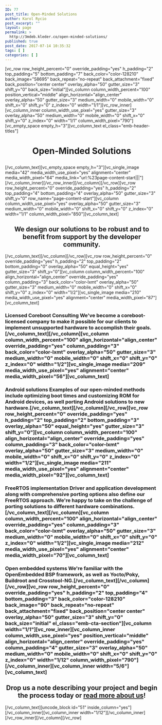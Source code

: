 ```yaml
---
ID: 77
post_title: Open-Minded Solutions
author: Karol Rycio
post_excerpt: ""
layout: page
permalink: >
  http://3mdeb.kleder.co/open-minded-solutions/
published: true
post_date: 2017-07-14 10:35:32
tags: [ ]
categories: [ ]
---
```

[vc_row row_height_percent="0" override_padding="yes" h_padding="2" top_padding="5" bottom_padding="7" back_color="color-128210" back_image="58695" back_repeat="no-repeat" back_attachment="fixed" back_position="center center" overlay_alpha="50" gutter_size="3" shift_y="0" back_size="initial"][vc_column column_width_percent="100" position_vertical="middle" align_horizontal="align_center" overlay_alpha="50" gutter_size="3" medium_width="0" mobile_width="0" shift_x="0" shift_y="0" z_index="0" width="1/1"][vc_row_inner][vc_column_inner column_width_use_pixel="yes" gutter_size="3" overlay_alpha="50" medium_width="0" mobile_width="0" shift_x="0" shift_y="0" z_index="0" width="1/1" column_width_pixel="790"][vc_empty_space empty_h="3"][vc_column_text el_class="emb-header-titles"] <h1 style="text-align: center">
  Open-Minded Solutions
</h1> [/vc_column_text][vc_empty_space empty_h="3"][vc_single_image media="42" media_width_use_pixel="yes" alignment="center" media_width_pixel="64" media_link="url:%23page-content-start|||"][/vc_column_inner][/vc_row_inner][/vc_column][/vc_row][vc_row row_height_percent="0" override_padding="yes" h_padding="2" top_padding="4" bottom_padding="4" overlay_alpha="50" gutter_size="3" shift_y="0" row_name="page-content-start"][vc_column column_width_use_pixel="yes" overlay_alpha="50" gutter_size="3" medium_width="0" mobile_width="0" shift_x="0" shift_y="0" z_index="0" width="1/1" column_width_pixel="850"][vc_column_text] 

<h2 style="text-align: center">
  We design our solutions to be robust and to benefit from support by the developer community.
</h2> [/vc_column_text][/vc_column][/vc_row][vc_row row_height_percent="0" override_padding="yes" h_padding="2" top_padding="2" bottom_padding="0" overlay_alpha="50" equal_height="yes" gutter_size="3" shift_y="0"][vc_column column_width_percent="100" align_horizontal="align_center" override_padding="yes" column_padding="3" back_color="color-lxmt" overlay_alpha="50" gutter_size="3" medium_width="0" mobile_width="0" shift_x="0" shift_y="0" z_index="0" width="1/2"][vc_single_image media="210" media_width_use_pixel="yes" alignment="center" media_width_pixel="87"][vc_column_text] 

### Licensed Coreboot Consulting We've become a coreboot-licensed company to make it possible for our clients to implement unsupported hardware to accomplish their goals.[/vc_column_text][/vc_column][vc_column column_width_percent="100" align_horizontal="align_center" override_padding="yes" column_padding="3" back_color="color-lxmt" overlay_alpha="50" gutter_size="3" medium_width="0" mobile_width="0" shift_x="0" shift_y="0" z_index="0" width="1/2"][vc_single_image media="209" media_width_use_pixel="yes" alignment="center" media_width_pixel="56"][vc_column_text] 

### Android solutions Examples of our open-minded methods include optimizing boot times and customizing ROM for Android devices, as well porting Android solutions to new hardware.[/vc_column_text][/vc_column][/vc_row][vc_row row_height_percent="0" override_padding="yes" h_padding="2" top_padding="2" bottom_padding="3" overlay_alpha="50" equal_height="yes" gutter_size="3" shift_y="0"][vc_column column_width_percent="100" align_horizontal="align_center" override_padding="yes" column_padding="3" back_color="color-lxmt" overlay_alpha="50" gutter_size="3" medium_width="0" mobile_width="0" shift_x="0" shift_y="0" z_index="0" width="1/2"][vc_single_image media="211" media_width_use_pixel="yes" alignment="center" media_width_pixel="92"][vc_column_text] 

### FreeRTOS implementation Driver and application development along with comprehensive porting options also define our FreeRTOS approach. We're happy to take on the challenge of porting solutions to different hardware combinations.[/vc_column_text][/vc_column][vc_column column_width_percent="100" align_horizontal="align_center" override_padding="yes" column_padding="3" back_color="color-lxmt" overlay_alpha="50" gutter_size="3" medium_width="0" mobile_width="0" shift_x="0" shift_y="0" z_index="0" width="1/2"][vc_single_image media="212" media_width_use_pixel="yes" alignment="center" media_width_pixel="70"][vc_column_text] 

### Open embedded systems We're familiar with the OpenEmbedded BSP framework, as well as Yocto/Poky, Buildroot and Crosstool-NG.[/vc_column_text][/vc_column][/vc_row][vc_row row_height_percent="0" override_padding="yes" h_padding="2" top_padding="4" bottom_padding="3" back_color="color-128210" back_image="90" back_repeat="no-repeat" back_attachment="fixed" back_position="center center" overlay_alpha="50" gutter_size="3" shift_y="0" back_size="initial" el_class="emb-cta-section"][vc_column width="1/1"][vc_row_inner][vc_column_inner column_width_use_pixel="yes" position_vertical="middle" align_horizontal="align_center" override_padding="yes" column_padding="4" gutter_size="3" overlay_alpha="50" medium_width="0" mobile_width="0" shift_x="0" shift_y="0" z_index="0" width="1/12" column_width_pixel="790"][/vc_column_inner][vc_column_inner width="5/6"][vc_column_text] 

<h2 style="text-align: center">
  Drop us a note describing your project and begin the process today or <a href="http://3mdeb.kleder.co/about-us/">read more about us</a>!
</h2> [/vc_column_text][uncode_block id="51" inside_column="yes"][/vc_column_inner][vc_column_inner width="1/12"][/vc_column_inner][/vc_row_inner][/vc_column][/vc_row]